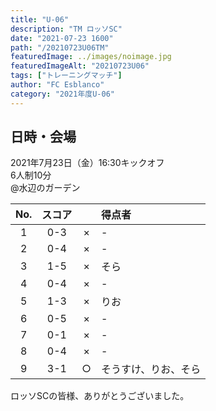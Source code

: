 ```yaml
---
title: "U-06"
description: "TM ロッソSC"
date: "2021-07-23 1600"
path: "/20210723U06TM"
featuredImage: ../images/noimage.jpg
featuredImageAlt: "20210723U06"
tags: ["トレーニングマッチ"]
author: "FC Esblanco"
category: "2021年度U-06"
---
```


## 日時・会場

2021年7月23日（金）16:30キックオフ<br>
6人制10分<br>
@水辺のガーデン

<script src="https://adm.shinobi.jp/s/f9835040bccb6582c56df68b8f5ecca7"></script>

| No.| スコア |   | 得点者  |
|:--:|:------:|:-:|:--------|
| 1  | 0-3 | × |- |
| 2  | 0-4 | × |- |
| 3  | 1-5 | × |そら|
| 4  | 0-4 | × |- |
| 5  | 1-3 | × |りお|
| 6  | 0-5 | × |- |
| 7  | 0-1 | × |- |
| 8  | 0-4 | × |- |
| 9  | 3-1 | ○ |そうすけ、りお、そら|

ロッソSCの皆様、ありがとうございました。

